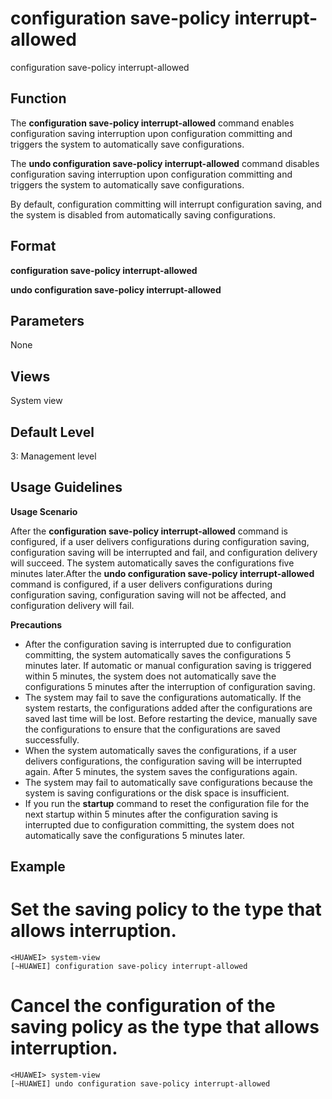 configuration save-policy interrupt-allowed
===========================================

configuration save-policy interrupt-allowed

Function
--------



The **configuration save-policy interrupt-allowed** command enables configuration saving interruption upon configuration committing and triggers the system to automatically save configurations.

The **undo configuration save-policy interrupt-allowed** command disables configuration saving interruption upon configuration committing and triggers the system to automatically save configurations.



By default, configuration committing will interrupt configuration saving, and the system is disabled from automatically saving configurations.


Format
------

**configuration save-policy interrupt-allowed**

**undo configuration save-policy interrupt-allowed**


Parameters
----------

None

Views
-----

System view


Default Level
-------------

3: Management level


Usage Guidelines
----------------

**Usage Scenario**

After the **configuration save-policy interrupt-allowed** command is configured, if a user delivers configurations during configuration saving, configuration saving will be interrupted and fail, and configuration delivery will succeed. The system automatically saves the configurations five minutes later.After the **undo configuration save-policy interrupt-allowed** command is configured, if a user delivers configurations during configuration saving, configuration saving will not be affected, and configuration delivery will fail.

**Precautions**

* After the configuration saving is interrupted due to configuration committing, the system automatically saves the configurations 5 minutes later. If automatic or manual configuration saving is triggered within 5 minutes, the system does not automatically save the configurations 5 minutes after the interruption of configuration saving.
* The system may fail to save the configurations automatically. If the system restarts, the configurations added after the configurations are saved last time will be lost. Before restarting the device, manually save the configurations to ensure that the configurations are saved successfully.
* When the system automatically saves the configurations, if a user delivers configurations, the configuration saving will be interrupted again. After 5 minutes, the system saves the configurations again.
* The system may fail to automatically save configurations because the system is saving configurations or the disk space is insufficient.
* If you run the **startup** command to reset the configuration file for the next startup within 5 minutes after the configuration saving is interrupted due to configuration committing, the system does not automatically save the configurations 5 minutes later.

Example
-------

# Set the saving policy to the type that allows interruption.
```
<HUAWEI> system-view
[~HUAWEI] configuration save-policy interrupt-allowed

```

# Cancel the configuration of the saving policy as the type that allows interruption.
```
<HUAWEI> system-view
[~HUAWEI] undo configuration save-policy interrupt-allowed

```